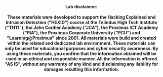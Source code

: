 <html>
<body>
<center>
<b>
Lab disclaimer:<br>
  <br>
These materials were developed to support the Hacking Explained and Intrusion Detection ("HEXID") course at the
Telindus High Tech Institute ("THTI"), the John Cordier Academy ("JCA"), the Proximus ICT Academy ("PIA"), the Proximus
Corporate University ("PCU") and "Learning@Proximus" since 2001. All materials were build and created within the
related and dedicated lab environment. These materials can only be used for educational purposes and cyber security
awareness. By using these materials, you confirm that the information obtained will be used in an ethical and responsible
manner. All the information is offered "AS IS", without any warranty of any kind and disclaiming any liability for damages
resulting this information.
  </b>
  </center>
  </body>
  </html>
